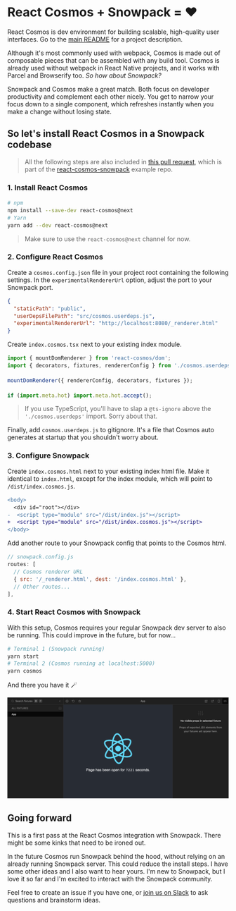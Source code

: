 # React Cosmos + Snowpack = ❤️

React Cosmos is dev environment for building scalable, high-quality user interfaces. Go to the [main README](https://github.com/react-cosmos/react-cosmos/blob/master/README.md) for a project description.

Although it's most commonly used with webpack, Cosmos is made out of composable pieces that can be assembled with any build tool. Cosmos is already used without webpack in React Native projects, and it works with Parcel and Browserify too. _So how about Snowpack?_

Snowpack and Cosmos make a great match. Both focus on developer productivity and complement each other nicely. You get to narrow your focus down to a single component, which refreshes instantly when you make a change without losing state.

## So let's install React Cosmos in a Snowpack codebase

> All the following steps are also included in [this pull request](https://github.com/react-cosmos/react-cosmos-snowpack/pull/1/files), which is part of the [react-cosmos-snowpack](https://github.com/react-cosmos/react-cosmos-snowpack) example repo.

### 1. Install React Cosmos

```bash
# npm
npm install --save-dev react-cosmos@next
# Yarn
yarn add --dev react-cosmos@next
```

> Make sure to use the `react-cosmos@next` channel for now.

### 2. Configure React Cosmos

Create a `cosmos.config.json` file in your project root containing the following settings. In the `experimentalRendererUrl` option, adjust the port to your Snowpack port.

```json
{
  "staticPath": "public",
  "userDepsFilePath": "src/cosmos.userdeps.js",
  "experimentalRendererUrl": "http://localhost:8080/_renderer.html"
}
```

Create `index.cosmos.tsx` next to your existing index module.

```jsx
import { mountDomRenderer } from 'react-cosmos/dom';
import { decorators, fixtures, rendererConfig } from './cosmos.userdeps';

mountDomRenderer({ rendererConfig, decorators, fixtures });

if (import.meta.hot) import.meta.hot.accept();
```

> If you use TypeScript, you'll have to slap a `@ts-ignore` above the `'./cosmos.userdeps'` import. Sorry about that.

Finally, add `cosmos.userdeps.js` to gitignore. It's a file that Cosmos auto generates at startup that you shouldn't worry about.

### 3. Configure Snowpack

Create `index.cosmos.html` next to your existing index html file. Make it identical to `index.html`, except for the index module, which will point to `/dist/index.cosmos.js`.

```diff
<body>
  <div id="root"></div>
-  <script type="module" src="/dist/index.js"></script>
+  <script type="module" src="/dist/index.cosmos.js"></script>
</body>
```

Add another route to your Snowpack config that points to the Cosmos html.

```js
// snowpack.config.js
routes: [
  // Cosmos renderer URL
  { src: '/_renderer.html', dest: '/index.cosmos.html' },
  // Other routes...
],
```

### 4. Start React Cosmos with Snowpack

With this setup, Cosmos requires your regular Snowpack dev server to also be running. This could improve in the future, but for now...

```bash
# Terminal 1 (Snowpack running)
yarn start
# Terminal 2 (Cosmos running at localhost:5000)
yarn cosmos
```

And there you have it 🪄

![Snowpack](snowpack.png)

## Going forward

This is a first pass at the React Cosmos integration with Snowpack. There might be some kinks that need to be ironed out.

In the future Cosmos run Snowpack behind the hood, without relying on an already running Snowpack server. This could reduce the install steps. I have some other ideas and I also want to hear yours. I'm new to Snowpack, but I love it so far and I'm excited to interact with the Snowpack community.

Feel free to create an issue if you have one, or [join us on Slack](https://react-cosmos.slack.com/join/shared_invite/zt-g9rsalqq-clCoV7DWttVvzO5FAAmVAw#/) to ask questions and brainstorm ideas.
